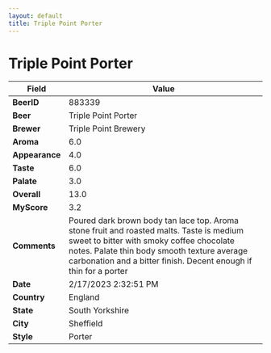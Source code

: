 ```yaml
---
layout: default
title: Triple Point Porter
---
```


# Triple Point Porter

| Field         | Value     |
|---------------|-----------|
| **BeerID** | 883339 |
| **Beer** | Triple Point Porter |
| **Brewer** | Triple Point Brewery |
| **Aroma** | 6.0 |
| **Appearance** | 4.0 |
| **Taste** | 6.0 |
| **Palate** | 3.0 |
| **Overall** | 13.0 |
| **MyScore** | 3.2 |
| **Comments** | Poured dark brown body tan lace top. Aroma stone fruit and roasted malts. Taste is medium sweet to bitter with smoky coffee chocolate notes. Palate thin body smooth texture average carbonation and a bitter finish. Decent enough if thin for a porter  |
| **Date** | 2/17/2023 2:32:51 PM |
| **Country** | England |
| **State** | South Yorkshire |
| **City** | Sheffield |
| **Style** | Porter |
